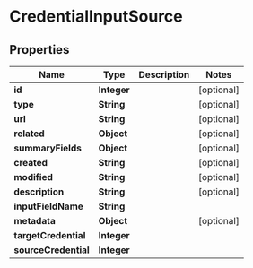 # CredentialInputSource

## Properties
Name | Type | Description | Notes
------------ | ------------- | ------------- | -------------
**id** | **Integer** |  |  [optional]
**type** | **String** |  |  [optional]
**url** | **String** |  |  [optional]
**related** | **Object** |  |  [optional]
**summaryFields** | **Object** |  |  [optional]
**created** | **String** |  |  [optional]
**modified** | **String** |  |  [optional]
**description** | **String** |  |  [optional]
**inputFieldName** | **String** |  | 
**metadata** | **Object** |  |  [optional]
**targetCredential** | **Integer** |  | 
**sourceCredential** | **Integer** |  | 

